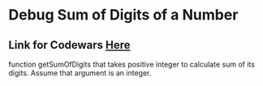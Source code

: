 # Debug Sum of Digits of a Number
## Link for Codewars [Here](https://www.codewars.com/kata/563d59dd8e47a5ed220000ba/train/javascript)

function getSumOfDigits that takes positive integer to calculate sum of its digits. Assume that argument is an integer.
